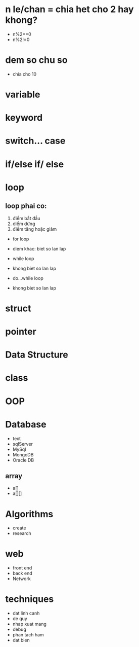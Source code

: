 # n le/chan = chia het cho 2 hay khong?
- n%2==0
- n%2!=0
# dem so chu so
- chia cho 10
# 

# variable
# keyword
# switch... case
# if/else if/ else
# loop
## loop phai co:
1. điểm bắt đầu 
2. diểm dừng
3. điểm tăng hoặc giảm
- for loop
+ diem khac: biet so lan lap
- while loop
+ khong biet so lan lap
- do...while loop
+ khong biet so lan lap
# struct
# pointer
# Data Structure
# class
# OOP
# Database
- text
- sqlServer
- MySql
- MongoDB
- Oracle DB
## array
- a[]
- a[][]
# Algorithms
- create
- research
# web
- front end
- back end
- Network
# techniques
- dat linh canh
- de quy
- nhap xuat mang
- debug
- phan tach ham
- dat bien